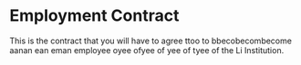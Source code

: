 # Employment Contract

This is the contract that you will have to agree ttoo to bbecobecombecome aanan ean eman employee oyee ofyee of yee of tyee of the Li Institution.